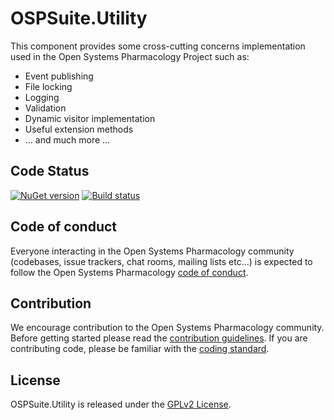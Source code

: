 # OSPSuite.Utility

This component provides some cross-cutting concerns implementation used in the Open Systems Pharmacology Project such as:

* Event publishing
* File locking
* Logging
* Validation
* Dynamic visitor implementation
* Useful extension methods
* ... and much more ... 


## Code Status
[![NuGet version](https://img.shields.io/nuget/v/OSPSuite.Utility.svg?style=flat)](https://www.nuget.org/packages/OSPSuite.Utility)
[![Build status](https://ci.appveyor.com/api/projects/status/nlt4g64odn57xuie/branch/master?svg=true&passingText=master%20-%20passing)](https://ci.appveyor.com/project/open-systems-pharmacology-ci/ospsuite-utility/branch/master)

## Code of conduct
Everyone interacting in the Open Systems Pharmacology community (codebases, issue trackers, chat rooms, mailing lists etc...) is expected to follow the Open Systems Pharmacology [code of conduct](https://github.com/Open-Systems-Pharmacology/Suite/blob/master/CODE_OF_CONDUCT.md).

## Contribution
We encourage contribution to the Open Systems Pharmacology community. Before getting started please read the [contribution guidelines](https://github.com/Open-Systems-Pharmacology/Suite/blob/master/CONTRIBUTING.md). If you are contributing code, please be familiar with the [coding standard](https://github.com/Open-Systems-Pharmacology/Suite/blob/master/CODING_STANDARD.md).

## License
OSPSuite.Utility is released under the [GPLv2 License](LICENSE).
